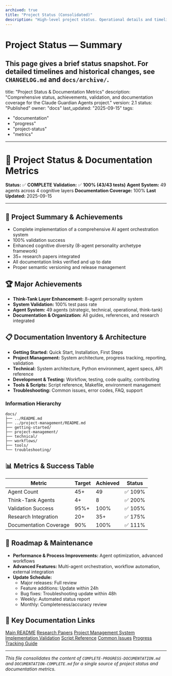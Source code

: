 ```yaml
---
archived: true
title: "Project Status (Consolidated)"
description: "High-level project status. Operational details and timelines live in `CHANGELOG.md` and archived docs."
---
```


# Project Status — Summary

This page gives a brief status snapshot. For detailed timelines and historical changes, see `CHANGELOG.md` and `docs/archive/`.
---
title: "Project Status & Documentation Metrics"
description: "Comprehensive status, achievements, validation, and documentation coverage for the Claude Guardian Agents project."
version: 2.1
status: "Published"
owner: "docs"
last_updated: "2025-09-15"
tags:
  - "documentation"
  - "progress"
  - "project-status"
  - "metrics"
---

# 🚦 Project Status & Documentation Metrics

**Status:** ✅ **COMPLETE**
**Validation:** ✅ **100% (43/43 tests)**
**Agent System:** 49 agents across 4 cognitive layers
**Documentation Coverage:** 100%
**Last Updated:** 2025-09-15

---

## 🎯 Project Summary & Achievements
- Complete implementation of a comprehensive AI agent orchestration system
- 100% validation success
- Enhanced cognitive diversity (8-agent personality archetype framework)
- 35+ research papers integrated
- All documentation links verified and up to date
- Proper semantic versioning and release management

## 🏆 Major Achievements
- **Think-Tank Layer Enhancement:** 8-agent personality system
- **System Validation:** 100% test pass rate
- **Agent System:** 49 agents (strategic, technical, operational, think-tank)
- **Documentation & Organization:** All guides, references, and research integrated

## 📋 Documentation Inventory & Architecture
- **Getting Started:** Quick Start, Installation, First Steps
- **Project Management:** System architecture, progress tracking, reporting, validation
- **Technical:** System architecture, Python environment, agent specs, API reference
- **Development & Testing:** Workflow, testing, code quality, contributing
- **Tools & Scripts:** Script reference, Makefile, environment management
- **Troubleshooting:** Common issues, error codes, FAQ, support

### Information Hierarchy
```
docs/
├── ../README.md
├── ../project-management/README.md
├── getting-started/
├── project-management/
├── technical/
├── workflows/
├── tools/
└── troubleshooting/
```

## 📊 Metrics & Success Table
| Metric | Target | Achieved | Status |
|--------|--------|----------|--------|
| Agent Count | 45+ | 49 | ✅ 109% |
| Think-Tank Agents | 4+ | 8 | ✅ 200% |
| Validation Success | 95%+ | 100% | ✅ 105% |
| Research Integration | 20+ | 35+ | ✅ 175% |
| Documentation Coverage | 90% | 100% | ✅ 111% |

## 🚀 Roadmap & Maintenance
- **Performance & Process Improvements:** Agent optimization, advanced workflows
- **Advanced Features:** Multi-agent orchestration, workflow automation, external integration
- **Update Schedule:**
  - Major releases: Full review
  - Feature additions: Update within 24h
  - Bug fixes: Troubleshooting update within 48h
  - Weekly: Automated status report
  - Monthly: Completeness/accuracy review

## 🔗 Key Documentation Links
[Main README](../../README.md)
[Research Papers](../../research/RESEARCH-PAPERS.md)
[Project Management System](../../project-management/README.md)
[Implementation Validation](../../validation/IMPLEMENTATION-VALIDATION.md)
[Script Reference](../../README.md#script-reference)
[Common Issues](../../troubleshooting/common-issues.md)
[Progress Tracking Guide](../../project-management/progress-tracking.md)

---

*This file consolidates the content of `COMPLETE-PROGRESS-DOCUMENTATION.md` and `DOCUMENTATION-COMPLETE.md` for a single source of project status and documentation metrics.*
